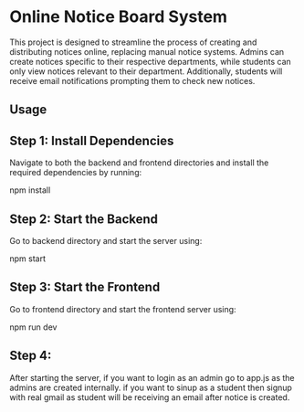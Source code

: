 # Online Notice Board System

This project is designed to streamline the process of creating and distributing notices online, replacing manual notice systems. Admins can create notices specific to their respective departments, while students can only view notices relevant to their department. Additionally, students will receive email notifications prompting them to check new notices.

## Usage

## Step 1: Install Dependencies
Navigate to both the backend and frontend directories and install the required dependencies by running:

npm install

## Step 2: Start the Backend
Go to backend directory and start the server using:

npm start

## Step 3: Start the Frontend
Go to frontend directory and start the frontend server using:

npm run dev

## Step 4:
After starting the server, if you want to login as an admin go to app.js as the admins are created internally. if you want to sinup as a student then signup with real gmail as student will be receiving an email after notice is created.
